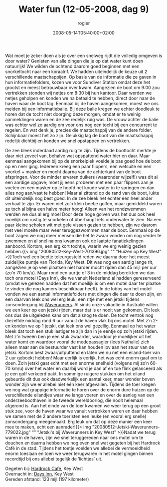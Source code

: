 ﻿---
title: Water fun (12-05-2008, dag 9)
author: rogier
type: post
date: 2008-05-14T05:40:00+02:00
url: /weblog/2008/05/14/water-fun-12-05-2008-dag-9/
commentFolder: 2008-05-14-water-fun-12-05-2008-dag-9
categories:
- Vakantie
tags:
- Amerika
- Oost-kant
resources:
- src: 20080512-Key-West-701396.jpg
  title: Huizen op Key West
- src: 20080512-Jetski-Waverunners-779022.jpg
  title: Jetski's bij Waverunners in Key West

---
Wat moet je zeker doen als je over een snelweg rijdt die volledig omgeven is door water? Genieten van alle dingen die je op dat water kunt doen natuurlijk! We wilden de ochtend daarom goed beginnen met een snorkeltocht naar een koraalrif. We hadden uiteindelijk de keuze uit 2 verschillende maatschappijen. Op basis van de informatie die ze gaven in hun informatiefolders, kozen we voor Sundiver Station omdat deze het grootst en meest betrouwbaar over kwam. Aangezien de boot om 9:00 zou vertrekken stonden wij netjes om 8:30 bij hun kantoor. Daar werden we netjes geholpen en konden we na betaald te hebben, direct door naar de haven waar de boot lag. Eenmaal bij de haven aangekomen, moest we ons melden bij een informatiebalie. Bij deze balie kregen we echter doodleuk te horen dat de tocht niet doorging deze morgen, omdat er te weinig aanmeldingen waren en de zee redelijk ruig was. De vrouw achter de balie was echter wel zo aardig om voor ons nog een tocht bij een concurrent te regelen. En wat denk je, precies die maatschappij van de andere folder. Schijnbaar moest het zo zijn. Gelukkig lag de boot van die maatschappij redelijk dichtbij en konden we snel opstappen en vertrekken.  

De zee bleek inderdaad aardig ruig te zijn. Tijdens de boottocht merkte je daar niet zoveel van, behalve wat opspattend water hier en daar. Maar eenmaal aangekomen bij op de snorkelplek voelde je pas goed hoe de boot op en neer ging. Iedereen kreeg een paar flippers, een wetsuite en een snorkel + masker en mocht daarna van de achterkant van de boot afspringen. Voor de minder ervaren duikers (waaronder wijzelf!) was dit al een aardige opgave; moet jij eens proberen met een paar flippers aan je voeten en een masker op je hoofd het koude water in te springen en dan alles nog aan/vast te hebben! Maar al zittend op de rand van de boot, lukte dit uiteindelijk nog best goed. In de zee bleek het echter een heel ander verhaal te zijn. Er waren niet zo’n klein beetje golfen, maar gemiddeld waren ze toch al bijna een halve meter hoog! Alleen van het rondzwemmen werden we dus al erg moe! Door deze hoge golven was het dus ook heel moeilijk om rustig te snorkelen of überhaupt iets onderwater te zien. Na een paar kleine scholen wit met gele vissen gezien te hebben, zijn we daarom met veel moeite maar weer teruggezwommen naar de boot. Eenmaal op de boot zagen we nog meer mensen die het te zwaar vonden om nog verder te zwemmen en al snel na ons kwamen ook de laatste fanatiekelingen aanboord. Kortom, een erg kort tochtje, waarin we erg weinig gezien hebben.{{< img "20080512-Key-West-701396.jpg" ""  "Huizen op Key West" >}}Toch wel een beetje teleurgesteld reden we daarna door het meest zuidelijke puntje van Florida, Key West. Dit was nog een aardig lange rit, aangezien je op veel plaatsen niet harder mocht rijden dan 45 mijl per uur (zo’n 70 km/u). Maar rond een uurtje of 3 in de middag bereikten we dan toch ons motel (Days Inn), die we vanuit Nederland al hadden gereserveerd (omdat we gelezen hadden dat het moeilijk is om een motel daar ter plaatse te vinden die nog kamers beschikbaar heeft). In de lobby van het motel vonden we een aantal informatiefolders met dingen die daar te doen zijn, en een daarvan leek ons wel erg leuk, een ritje met een jetski tijdens zonsondergang bij [Waverunners](http://www.keywestwatertours.com). Al sinds onze vakantie in Australië willen we een keer op een jetski rijden, maar dat is er nooit van gekomen. Dit leek ons dus de uitgelezen kans om dat alsnog te doen. De tocht vertrok nog diezelfde middag rond 6 uur vanuit de haven vlak bij ons motel. Met z’n 2-en konden we op 1 jetski, dat leek ons wel gezellig. Eenmaal op het water bleek dat toch een stuk lastiger te zijn dan in je eentje op zo’n jetski rijden. Met z’n tweeën ben je een stuk zwaarder, waardoor je moeilijker uit het water komt en waardoor vooral de medepassagier (lees Nathalie) zich alleen maar aan de bestuurder vast kan houden ipv aan het stuur van de jetski. Kortom best zwaar/uitputtend en laten we nu net een eiland-toer van 2 uur geboekt hebben! Maar eerlijk is eerlijk, het was echt enorm gaaf om te doen. Zo’n jetski gaat echt met een enorme snelheid (volgens mij zo’n 60-70 km/u) over het water en daarbij word je dan af en toe flink gelanceerd als je een golf verkeerd pakt. In sommige ruigere stukken om het eiland gebeurde dit dus ook daadwerkelijk een aantal keer, maar wonder boven wonder zijn we er allebei niet één keer afgevallen. Tijdens de toer kregen we nog wat grappige informatie te horen over de enorm dure huizen op de verschillende eilandjes waar we langs voeren en over de aanleg van een onderzeeboothaven in de tweede wereldoorlog, die nooit helemaal afgerond is. Aan het einde van de toer kwamen we weer terug op een groot stuk zee, voor de haven waar we vanuit vertrokken waren en daar hebben we samen met de 2 andere toeristen een leuke (en vooral erg snelle) zonsondergang meegemaakt. Erg leuk om dat op deze manier een keer mee te maken, echt een aanrader!{{< img "20080512-Jetski-Waverunners-779022.jpg" ""  "Jetski's bij Waverunners in Key West" >}}Nadat we terug waren in de haven, zijn we snel teruggereden naar ons motel om te douchen en daarna hebben we nog even snel wat gegeten bij het Hardrock Café in de stad. Tijdens het toetje voelden we allebei de vermoeidheid enorm toeslaan en toen we weer terugwaren in het motel gingen binnen recordtijd bij ons allebei tegelijk de ‘lichtjes’ uit.  

Gegeten bij:  [Hardrock Café](http://www.hardrockcafe.com), Key West  
Overnacht in: [Days Inn](http://www.daysinn.com), Key West  
Gereden afstand: 123 mijl (197 kilometer)
